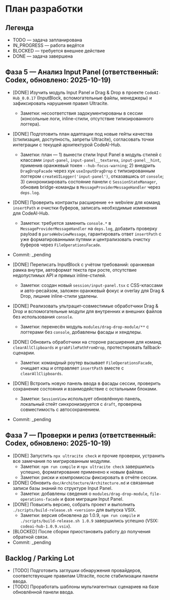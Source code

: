# План разработки

## Легенда
- TODO — задача запланирована
- IN_PROGRESS — работа ведётся
- BLOCKED — требуется внешнее действие
- DONE — задача завершена

## Фаза 5 — Анализ Input Panel (ответственный: Codex, обновлено: 2025-10-19)
- [DONE] Изучить модуль Input Panel и Drag & Drop в проекте `CodeAI-Hub_0.0.17` (InputBlock, вспомогательные файлы, менеджеры) и зафиксировать нарушения правил Ultracite.
  - Заметки: несоответствия задокументированы в сессии (консольные логи, inline-стили, отсутствие типизированного логгера).
- [DONE] Подготовить план адаптации под новые гейты качества (стилизация, доступность, запреты Ultracite), согласовать точки интеграции с текущей архитектурой CodeAI-Hub.
  - Заметки: план — 1) вынести стили Input Panel в модуль стилей с классами `input-panel`, `input-panel__textarea`, `input-panel__hint`, применив оранжевый токен `--hub-focus-warning`; 2) внедрить `DragDropFacade` через хук `useInputDragDrop` с типизированным логгером `createUILogger('input-panel')`, отказавшись от `console`; 3) синхронизировать состояние панели с `SessionStateManager`, обновив bridge-команды в `MessageProviderMessageHandler` через `deps.log`.
- [DONE] Проверить контракты расширение ↔ webview для команд `insertPath` и очистки буферов, записать необходимые изменения для CodeAI-Hub.
  - Заметки: требуется заменить `console.*` в `MessageProviderMessageHandler` на `deps.log`, добавить проверку payload в `parseWebviewMessage`, гарантировать ответ `insertPath` с уже форматированными путями и централизовать очистку буферов через `FileOperationsFacade`.
- Commit: _pending

- [DONE] Переписать InputBlock с учётом требований: оранжевая рамка внутри, автоформат текста при росте, отсутствие недопустимых API и прямых inline-стилей.
  - Заметки: создан новый `session/input-panel.tsx` с CSS-классами и авто-ресайзом, заложен оранжевый фокус и overlay для Drag & Drop, лишние inline-стили удалены.
- [DONE] Реализовать ультрацит-совместимые обработчики Drag & Drop и вспомогательные модули для внутренних и внешних файлов без использования `console`.
  - Заметки: перенесён модуль `modules/drag-drop-module/**` с логгерами без `console`, добавлены фасады и хендлеры.
- [DONE] Обновить обработчики на стороне расширения для команд `clearAllClipboards` и `grabFilePathFromDrop`, протестировать fallback-сценарии.
  - Заметки: командный роутер вызывает `FileOperationsFacade`, очищает кэш и отправляет `insertPath` вместе с `clearAllClipboards`.
- [DONE] Встроить новую панель ввода в фасады сессии, проверить сохранение состояния и взаимодействие с остальными блоками.
  - Заметки: `SessionView` использует обновлённую панель, локальный стейт синхронизируется с `draft`, проверена совместимость с автосохранением.
- Commit: _pending

## Фаза 7 — Проверки и релиз (ответственный: Codex, обновлено: 2025-10-19)
- [DONE] Запустить `npx ultracite check` и прочие проверки, устранить все замечания по мигрированным модулям.
  - Заметки: `npm run compile` и `npx ultracite check` завершились успешно, форматирование применено к новым файлам.
  - Заметки: риски и компромиссы фиксировать в отчёте сессии.
- [DONE] Обновить `doc/Architecture/Architecture.md` и связанные записи базы знаний по структуре Input Panel.
  - Заметки: добавлены сведения о `modules/drag-drop-module`, `file-operations-facade` и фазе миграции Input Panel.
- [DONE] Повысить версию, собрать проект и выполнить `./scripts/build-release.sh <version>` для выпуска VSIX.
  - Заметки: версия обновлена до 1.0.9, `npm run compile` и `./scripts/build-release.sh 1.0.9` завершились успешно (VSIX: `codeai-hub-1.0.9.vsix`).
- [BLOCKED] После сборки приостановить работу до получения обратной связи.
- Commit: _pending

## Backlog / Parking Lot
- [TODO] Подготовить заглушки обнаружения провайдеров, соответствующие правилам Ultracite, после стабилизации панели ввода.
- [TODO] Проработать шаблоны мультиагентных сценариев на базе обновлённой панели ввода.
